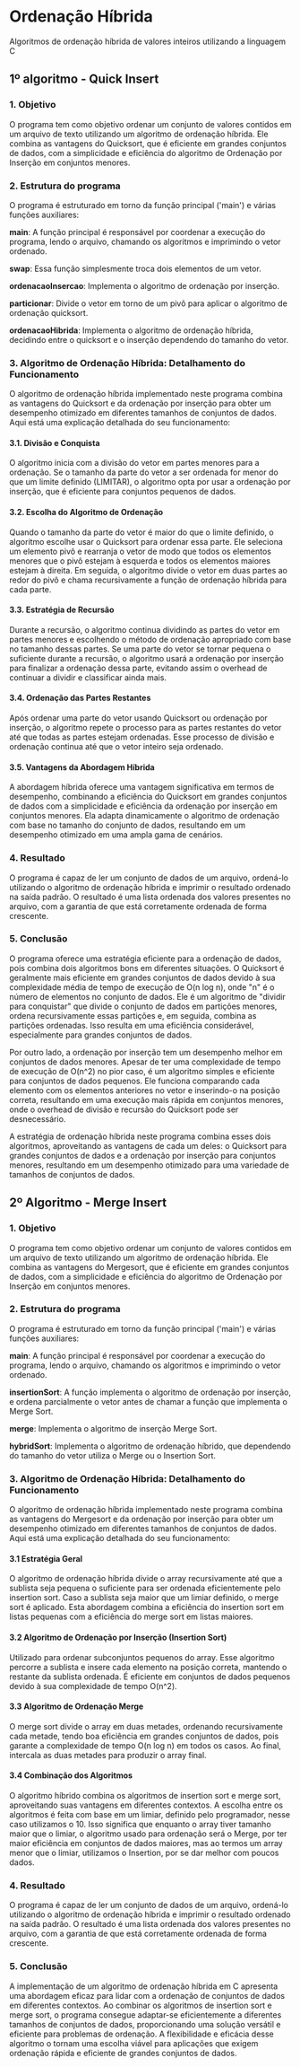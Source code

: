 # Ordenação Híbrida
Algoritmos de ordenação híbrida de valores inteiros utilizando a linguagem C

## 1º algoritmo - Quick Insert

### 1. Objetivo

O programa tem como objetivo ordenar um conjunto de valores contidos em um arquivo de texto utilizando um algoritmo de ordenação híbrida. Ele combina as vantagens do Quicksort, que é eficiente em grandes conjuntos de dados, com a simplicidade e eficiência do algoritmo de Ordenação por Inserção em conjuntos menores.

### 2. Estrutura do programa

O programa é estruturado em torno da função principal ('main') e várias funções auxiliares:

**main**: A função principal é responsável por coordenar a execução do programa, lendo o arquivo, chamando os algoritmos e imprimindo o vetor ordenado.

**swap**: Essa função simplesmente troca dois elementos de um vetor.

**ordenacaoInsercao**: Implementa o algoritmo de ordenação por inserção.

**particionar**: Divide o vetor em torno de um pivô para aplicar o algoritmo de ordenação quicksort.

**ordenacaoHibrida**: Implementa o algoritmo de ordenação híbrida, decidindo entre o quicksort e o inserção dependendo do tamanho do vetor.

### 3. Algoritmo de Ordenação Híbrida: Detalhamento do Funcionamento

O algoritmo de ordenação híbrida implementado neste programa combina as vantagens do Quicksort e da ordenação por inserção para obter um desempenho otimizado em diferentes tamanhos de conjuntos de dados. Aqui está uma explicação detalhada do seu funcionamento:

#### 3.1. Divisão e Conquista

O algoritmo inicia com a divisão do vetor em partes menores para a ordenação.
Se o tamanho da parte do vetor a ser ordenada for menor do que um limite definido (LIMITAR), o algoritmo opta por usar a ordenação por inserção, que é eficiente para conjuntos pequenos de dados.

#### 3.2. Escolha do Algoritmo de Ordenação

Quando o tamanho da parte do vetor é maior do que o limite definido, o algoritmo escolhe usar o Quicksort para ordenar essa parte.
Ele seleciona um elemento pivô e rearranja o vetor de modo que todos os elementos menores que o pivô estejam à esquerda e todos os elementos maiores estejam à direita.
Em seguida, o algoritmo divide o vetor em duas partes ao redor do pivô e chama recursivamente a função de ordenação híbrida para cada parte.

#### 3.3. Estratégia de Recursão

Durante a recursão, o algoritmo continua dividindo as partes do vetor em partes menores e escolhendo o método de ordenação apropriado com base no tamanho dessas partes.
Se uma parte do vetor se tornar pequena o suficiente durante a recursão, o algoritmo usará a ordenação por inserção para finalizar a ordenação dessa parte, evitando assim o overhead de continuar a dividir e classificar ainda mais.

#### 3.4. Ordenação das Partes Restantes

Após ordenar uma parte do vetor usando Quicksort ou ordenação por inserção, o algoritmo repete o processo para as partes restantes do vetor até que todas as partes estejam ordenadas.
Esse processo de divisão e ordenação continua até que o vetor inteiro seja ordenado.

#### 3.5. Vantagens da Abordagem Híbrida

A abordagem híbrida oferece uma vantagem significativa em termos de desempenho, combinando a eficiência do Quicksort em grandes conjuntos de dados com a simplicidade e eficiência da ordenação por inserção em conjuntos menores.
Ela adapta dinamicamente o algoritmo de ordenação com base no tamanho do conjunto de dados, resultando em um desempenho otimizado em uma ampla gama de cenários.

### 4. Resultado

O programa é capaz de ler um conjunto de dados de um arquivo, ordená-lo utilizando o algoritmo de ordenação híbrida e imprimir o resultado ordenado na saída padrão. O resultado é uma lista ordenada dos valores presentes no arquivo, com a garantia de que está corretamente ordenada de forma crescente.

### 5. Conclusão

O programa oferece uma estratégia eficiente para a ordenação de dados, pois combina dois algoritmos bons em diferentes situações. O Quicksort é geralmente mais eficiente em grandes conjuntos de dados devido à sua complexidade média de tempo de execução de O(n log n), onde "n" é o número de elementos no conjunto de dados. Ele é um algoritmo de "dividir para conquistar" que divide o conjunto de dados em partições menores, ordena recursivamente essas partições e, em seguida, combina as partições ordenadas. Isso resulta em uma eficiência considerável, especialmente para grandes conjuntos de dados.

Por outro lado, a ordenação por inserção tem um desempenho melhor em conjuntos de dados menores. Apesar de ter uma complexidade de tempo de execução de O(n^2) no pior caso, é um algoritmo simples e eficiente para conjuntos de dados pequenos. Ele funciona comparando cada elemento com os elementos anteriores no vetor e inserindo-o na posição correta, resultando em uma execução mais rápida em conjuntos menores, onde o overhead de divisão e recursão do Quicksort pode ser desnecessário.

A estratégia de ordenação híbrida neste programa combina esses dois algoritmos, aproveitando as vantagens de cada um deles: o Quicksort para grandes conjuntos de dados e a ordenação por inserção para conjuntos menores, resultando em um desempenho otimizado para uma variedade de tamanhos de conjuntos de dados.



## 2º Algoritmo - Merge Insert

### 1. Objetivo

O programa tem como objetivo ordenar um conjunto de valores contidos em um arquivo de texto utilizando um algoritmo de ordenação híbrida. Ele combina as vantagens do Mergesort, que é eficiente em grandes conjuntos de dados, com a simplicidade e eficiência do algoritmo de Ordenação por Inserção em conjuntos menores.

### 2. Estrutura do programa

O programa é estruturado em torno da função principal ('main') e várias funções auxiliares:

**main**:  A função principal é responsável por coordenar a execução do programa, lendo o arquivo, chamando os algoritmos e imprimindo o vetor ordenado.

**insertionSort**: A função implementa o algoritmo de ordenação por inserção, e ordena parcialmente o vetor antes de chamar a função que implementa o Merge Sort.

**merge**: Implementa o algoritmo de inserção Merge Sort.

**hybridSort**: Implementa o algoritmo de ordenação híbrido, que dependendo do tamanho do vetor utiliza o Merge ou o Insertion Sort.

### 3. Algoritmo de Ordenação Híbrida: Detalhamento do Funcionamento

O algoritmo de ordenação híbrida implementado neste programa combina as vantagens do Mergesort e da ordenação por inserção para obter um desempenho otimizado em diferentes tamanhos de conjuntos de dados. Aqui está uma explicação detalhada do seu funcionamento:

#### 3.1 Estratégia Geral

O algoritmo de ordenação híbrida divide o array recursivamente até que a sublista seja pequena o suficiente para ser ordenada eficientemente pelo insertion sort. Caso a sublista seja maior que um limiar definido, o merge sort é aplicado. Esta abordagem combina a eficiência do insertion sort em listas pequenas com a eficiência do merge sort em listas maiores.

#### 3.2 Algoritmo de Ordenação por Inserção (Insertion Sort)

Utilizado para ordenar subconjuntos pequenos do array. Esse algoritmo percorre a sublista e insere cada elemento na posição correta, mantendo o restante da sublista ordenada. É eficiente em conjuntos de dados pequenos devido à sua complexidade de tempo O(n^2).

#### 3.3 Algoritmo de Ordenação Merge

O merge sort divide o array em duas metades, ordenando recursivamente cada metade, tendo boa eficiência em grandes conjuntos de dados, pois garante a complexidade de tempo O(n log n) em todos os casos. Ao final, intercala as duas metades para produzir o array final.

#### 3.4 Combinação dos Algoritmos

O algoritmo híbrido combina os algoritmos de insertion sort e merge sort, aproveitando suas vantagens em diferentes contextos. A escolha entre os algoritmos é feita com base em um limiar, definido pelo programador, nesse caso utilizamos o 10. Isso significa que enquanto o array tiver tamanho maior que o limiar, o algoritmo usado para ordenação será o Merge, por ter maior eficiência em conjuntos de dados maiores, mas ao termos um array menor que o limiar, utilizamos o Insertion, por se dar melhor com poucos dados.

### 4. Resultado

O programa é capaz de ler um conjunto de dados de um arquivo, ordená-lo utilizando o algoritmo de ordenação híbrida e imprimir o resultado ordenado na saída padrão. O resultado é uma lista ordenada dos valores presentes no arquivo, com a garantia de que está corretamente ordenada de forma crescente.

### 5. Conclusão

A implementação de um algoritmo de ordenação híbrida em C apresenta uma abordagem eficaz para lidar com a ordenação de conjuntos de dados em diferentes contextos. Ao combinar os algoritmos de insertion sort e merge sort, o programa consegue adaptar-se eficientemente a diferentes tamanhos de conjuntos de dados, proporcionando uma solução versátil e eficiente para problemas de ordenação. A flexibilidade e eficácia desse algoritmo o tornam uma escolha viável para aplicações que exigem ordenação rápida e eficiente de grandes conjuntos de dados.

